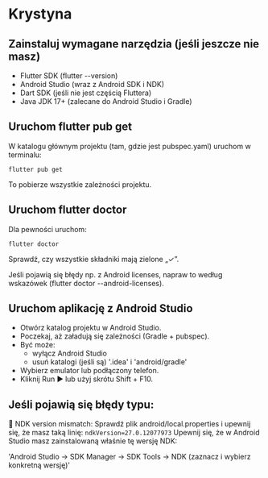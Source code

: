 # Krystyna


## Zainstaluj wymagane narzędzia (jeśli jeszcze nie masz)

- Flutter SDK (flutter --version)
- Android Studio (wraz z Android SDK i NDK)
- Dart SDK (jeśli nie jest częścią Fluttera)
- Java JDK 17+ (zalecane do Android Studio i Gradle)

## Uruchom flutter pub get

W katalogu głównym projektu (tam, gdzie jest pubspec.yaml) uruchom w terminalu:
```
flutter pub get
```
To pobierze wszystkie zależności projektu.

## Uruchom flutter doctor

Dla pewności uruchom:
```
flutter doctor
```
Sprawdź, czy wszystkie składniki mają zielone „✓”.

Jeśli pojawią się błędy np. z Android licenses, napraw to według wskazówek (flutter doctor --android-licenses).

## Uruchom aplikację z Android Studio

- Otwórz katalog projektu w Android Studio.
- Poczekaj, aż załadują się zależności (Gradle + pubspec).
- Być może:
    - wyłącz Android Studio
    - usuń katalogi (jeśli są) '.idea' i 'android/gradle'
- Wybierz emulator lub podłączony telefon.
- Kliknij Run ▶️ lub użyj skrótu Shift + F10.

## Jeśli pojawią się błędy typu:
🔸 NDK version mismatch:
Sprawdź plik android/local.properties i upewnij się, że masz taką linię:
`ndkVersion=27.0.12077973`
Upewnij się, że w Android Studio masz zainstalowaną właśnie tę wersję NDK:

'Android Studio → SDK Manager → SDK Tools → NDK (zaznacz i wybierz konkretną wersję)'


